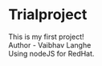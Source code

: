 # Trialproject
This is my first project!
<br>
Author - Vaibhav Langhe
<br>
Using nodeJS for RedHat.
